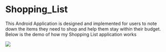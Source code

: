 # Shopping_List
This Android Application is designed and implemented for users to note down the items they need to shop and help them stay within their budget.
Below is the demo of how my Shopping List application works


![](https://user-images.githubusercontent.com/23411563/47628191-b81f1200-db0a-11e8-9d34-7991dd9140b9.gif)
